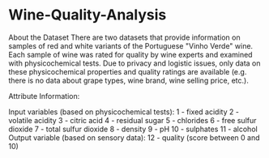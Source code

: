 # Wine-Quality-Analysis

About the Dataset
There are two datasets that provide information on samples of red and white variants of the Portuguese "Vinho Verde" wine. 
Each sample of wine was rated for quality by wine experts and examined with physicochemical tests. 
Due to privacy and logistic issues, only data on these physicochemical properties and quality ratings are available 
(e.g. there is no data about grape types, wine brand, wine selling price, etc.).


Attribute Information:

Input variables (based on physicochemical tests):
1 - fixed acidity
2 - volatile acidity
3 - citric acid
4 - residual sugar
5 - chlorides
6 - free sulfur dioxide
7 - total sulfur dioxide
8 - density
9 - pH
10 - sulphates
11 - alcohol
Output variable (based on sensory data):
12 - quality (score between 0 and 10)

